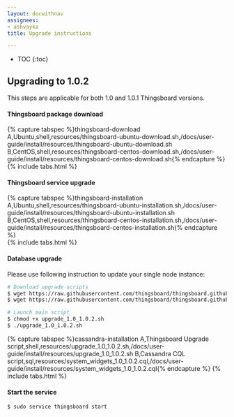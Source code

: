 ```yaml
---
layout: docwithnav
assignees:
- ashvayka
title: Upgrade instructions

---
```


* TOC
{:toc}

## Upgrading to 1.0.2

This steps are applicable for both 1.0 and 1.0.1 Thingsboard versions.

#### Thingsboard package download

{% capture tabspec %}thingsboard-download
A,Ubuntu,shell,resources/thingsboard-ubuntu-download.sh,/docs/user-guide/install/resources/thingsboard-ubuntu-download.sh
B,CentOS,shell,resources/thingsboard-centos-download.sh,/docs/user-guide/install/resources/thingsboard-centos-download.sh{% endcapture %}  
{% include tabs.html %}

#### Thingsboard service upgrade

{% capture tabspec %}thingsboard-installation
A,Ubuntu,shell,resources/thingsboard-ubuntu-installation.sh,/docs/user-guide/install/resources/thingsboard-ubuntu-installation.sh
B,CentOS,shell,resources/thingsboard-centos-installation.sh,/docs/user-guide/install/resources/thingsboard-centos-installation.sh{% endcapture %}  
{% include tabs.html %}

#### Database upgrade

Please use following instruction to update your single node instance:

```bash
# Download upgrade scripts
$ wget https://raw.githubusercontent.com/thingsboard/thingsboard.github.io/master/docs/user-guide/install/resources/upgrade_1.0_1.0.2.sh
$ wget https://raw.githubusercontent.com/thingsboard/thingsboard.github.io/master/docs/user-guide/install/resources/system_widgets_1.0_1.0.2.cql

# Launch main script
$ chmod +x upgrade_1.0_1.0.2.sh
$ ./upgrade_1.0_1.0.2.sh

``` 
 
{% capture tabspec %}cassandra-installation
A,Thingsboard Upgrade script,shell,resources/upgrade_1.0_1.0.2.sh,/docs/user-guide/install/resources/upgrade_1.0_1.0.2.sh
B,Cassandra CQL script,sql,resources/system_widgets_1.0_1.0.2.cql,/docs/user-guide/install/resources/system_widgets_1.0_1.0.2.cql{% endcapture %}
{% include tabs.html %}
  
#### Start the service

```bash
$ sudo service thingsboard start
```
